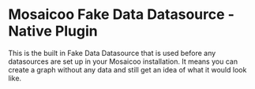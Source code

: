 # Mosaicoo Fake Data Datasource - Native Plugin

This is the built in Fake Data Datasource that is used before any datasources are set up in your Mosaicoo installation. It means you can create a graph without any data and still get an idea of what it would look like.
